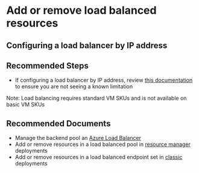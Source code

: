 <properties
  pagetitle="Add or remove load balanced resources"
  service="microsoft.network"
  resource="loadbalancers"
  ms.author="errobin"
  selfhelptype="Generic"
  supporttopicids="32588969"
  resourcetags=""
  productpesids="16098"
  cloudenvironments="public,fairfax,blackforest,mooncake,usnat,ussec"
  articleid="059159e6-1519-4831-8948-6e12a5e009fa"
  ownershipid="CloudNet_LoadBalancer" />
# Add or remove load balanced resources

## Configuring a load balancer by IP address

## **Recommended Steps**

* If configuring a load balancer by IP address, review [this documentation](https://docs.microsoft.com/azure/load-balancer/backend-pool-management#configure-backend-pool-by-ip-address-and-virtual-network) to ensure you are not seeing a known limitation

Note: Load balancing requires standard VM SKUs and is not available on basic VM SKUs

## **Recommended Documents**

* Manage the backend pool an [Azure Load Balancer](https://docs.microsoft.com/azure/load-balancer/backend-pool-management)
* Add or remove resources in a load balanced pool in [resource manager](https://docs.microsoft.com/azure/load-balancer/quickstart-load-balancer-standard-public-portal#create-load-balancer-resources) deployments
* Add or remove resources in a load balanced endpoint set in [classic](https://docs.microsoft.com/azure/load-balancer/load-balancer-get-started-internet-classic-portal) deployments
